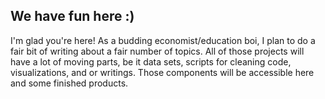 We have fun here :)
-----

I'm glad you're here! As a budding economist/education boi, I plan to do a fair bit of writing about a fair number of topics. All of those projects will have a lot of moving parts, be it data sets, scripts for cleaning code, visualizations, and or writings. Those components will be accessible here and some finished products.
